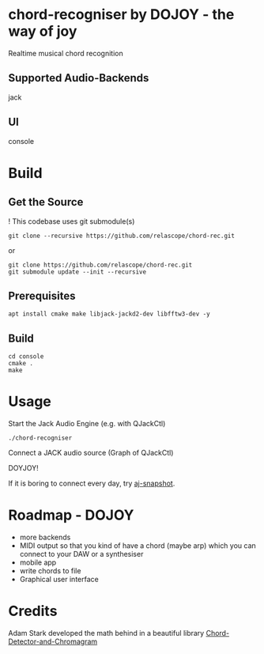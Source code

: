 # chord-recogniser by DOJOY - the way of joy

Realtime musical chord recognition

Supported Audio-Backends
------------------------
jack

UI
--
console


Build
=====
Get the Source
--------------
! This codebase uses git submodule(s)

    git clone --recursive https://github.com/relascope/chord-rec.git

or

    git clone https://github.com/relascope/chord-rec.git
    git submodule update --init --recursive


Prerequisites
-------------
    apt install cmake make libjack-jackd2-dev libfftw3-dev -y

Build
-----

    cd console
    cmake .
    make

Usage
=====
Start the Jack Audio Engine (e.g. with QJackCtl)

    ./chord-recogniser

Connect a JACK audio source (Graph of QJackCtl)

DOYJOY!

If it is boring to connect every day, try [aj-snapshot](https://sourceforge.net/projects/aj-snapshot/).

# Roadmap - DOJOY

- more backends
- MIDI output so that you kind of have a chord (maybe arp) which you can connect to your DAW or a synthesiser 
- mobile app
- write chords to file
- Graphical user interface

# Credits

Adam Stark developed the math behind in a beautiful library [Chord-Detector-and-Chromagram](https://github.com/adamstark/Chord-Detector-and-Chromagram)

